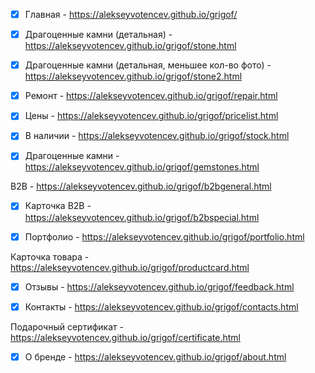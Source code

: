 - [x] Главная - https://alekseyvotencev.github.io/grigof/

- [x] Драгоценные камни (детальная) - https://alekseyvotencev.github.io/grigof/stone.html

- [x] Драгоценные камни (детальная, меньшее кол-во фото) - https://alekseyvotencev.github.io/grigof/stone2.html

- [x] Ремонт - https://alekseyvotencev.github.io/grigof/repair.html

- [x] Цены - https://alekseyvotencev.github.io/grigof/pricelist.html

- [x] В наличии - https://alekseyvotencev.github.io/grigof/stock.html

- [x] Драгоценные камни - https://alekseyvotencev.github.io/grigof/gemstones.html

B2B - https://alekseyvotencev.github.io/grigof/b2bgeneral.html

- [x] Карточка B2B - https://alekseyvotencev.github.io/grigof/b2bspecial.html

- [x] Портфолио - https://alekseyvotencev.github.io/grigof/portfolio.html

Карточка товара - https://alekseyvotencev.github.io/grigof/productcard.html

- [x] Отзывы - https://alekseyvotencev.github.io/grigof/feedback.html

- [x] Контакты - https://alekseyvotencev.github.io/grigof/contacts.html

Подарочный сертификат - https://alekseyvotencev.github.io/grigof/certificate.html

- [x] О бренде - https://alekseyvotencev.github.io/grigof/about.html

